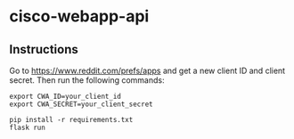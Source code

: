 # cisco-webapp-api

## Instructions

Go to https://www.reddit.com/prefs/apps and get a new client ID and client secret. Then run the following commands:

```
export CWA_ID=your_client_id
export CWA_SECRET=your_client_secret

pip install -r requirements.txt
flask run
```
